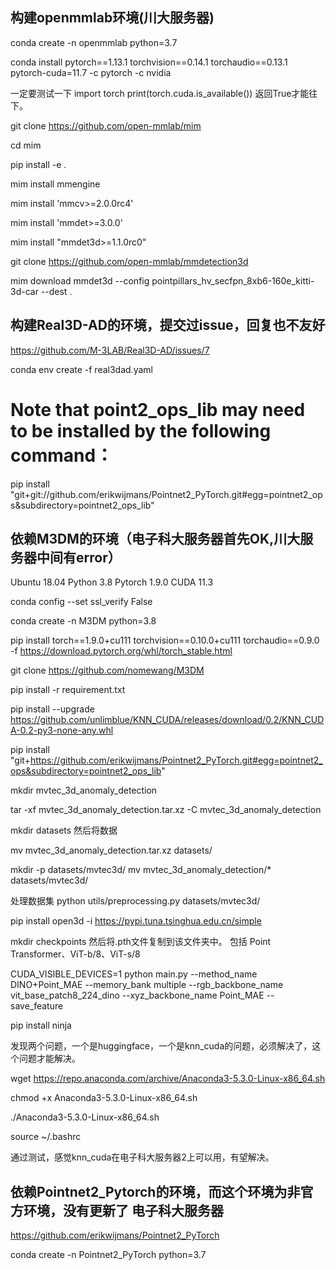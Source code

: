 
## 构建openmmlab环境(川大服务器)

conda create -n openmmlab python=3.7

conda install pytorch==1.13.1 torchvision==0.14.1 torchaudio==0.13.1 pytorch-cuda=11.7 -c pytorch -c nvidia

一定要测试一下
import torch
print(torch.cuda.is_available())
返回True才能往下。

git clone https://github.com/open-mmlab/mim

cd mim

pip install -e .

mim install mmengine

mim install 'mmcv>=2.0.0rc4'

mim install 'mmdet>=3.0.0'

mim install "mmdet3d>=1.1.0rc0"

git clone https://github.com/open-mmlab/mmdetection3d

mim download mmdet3d --config pointpillars_hv_secfpn_8xb6-160e_kitti-3d-car --dest .

## 构建Real3D-AD的环境，提交过issue，回复也不友好
https://github.com/M-3LAB/Real3D-AD/issues/7

conda env create -f real3dad.yaml
# Note that point2_ops_lib may need to be installed by the following command：
pip install "git+git://github.com/erikwijmans/Pointnet2_PyTorch.git#egg=pointnet2_ops&subdirectory=pointnet2_ops_lib"

## 依赖M3DM的环境（电子科大服务器首先OK,川大服务器中间有error）
Ubuntu 18.04
Python 3.8
Pytorch 1.9.0
CUDA 11.3

conda config --set ssl_verify False

conda create -n M3DM python=3.8

pip install torch==1.9.0+cu111 torchvision==0.10.0+cu111 torchaudio==0.9.0 -f https://download.pytorch.org/whl/torch_stable.html

git clone https://github.com/nomewang/M3DM

pip install -r requirement.txt

pip install --upgrade https://github.com/unlimblue/KNN_CUDA/releases/download/0.2/KNN_CUDA-0.2-py3-none-any.whl

pip install "git+https://github.com/erikwijmans/Pointnet2_PyTorch.git#egg=pointnet2_ops&subdirectory=pointnet2_ops_lib"

mkdir mvtec_3d_anomaly_detection

tar -xf mvtec_3d_anomaly_detection.tar.xz -C mvtec_3d_anomaly_detection

mkdir datasets
然后将数据

mv mvtec_3d_anomaly_detection.tar.xz datasets/

mkdir -p datasets/mvtec3d/
mv mvtec_3d_anomaly_detection/* datasets/mvtec3d/

处理数据集
python utils/preprocessing.py datasets/mvtec3d/

pip install open3d -i https://pypi.tuna.tsinghua.edu.cn/simple

mkdir checkpoints
然后将.pth文件复制到该文件夹中。  包括 Point Transformer、ViT-b/8、ViT-s/8

CUDA_VISIBLE_DEVICES=1 python main.py --method_name DINO+Point_MAE --memory_bank multiple --rgb_backbone_name vit_base_patch8_224_dino --xyz_backbone_name Point_MAE --save_feature 

pip install ninja

发现两个问题，一个是huggingface，一个是knn_cuda的问题，必须解决了，这个问题才能解决。

wget https://repo.anaconda.com/archive/Anaconda3-5.3.0-Linux-x86_64.sh


chmod +x Anaconda3-5.3.0-Linux-x86_64.sh

./Anaconda3-5.3.0-Linux-x86_64.sh

source ~/.bashrc

通过测试，感觉knn_cuda在电子科大服务器2上可以用，有望解决。

## 依赖Pointnet2_Pytorch的环境，而这个环境为非官方环境，没有更新了 电子科大服务器
https://github.com/erikwijmans/Pointnet2_PyTorch

conda create -n Pointnet2_PyTorch python=3.7

